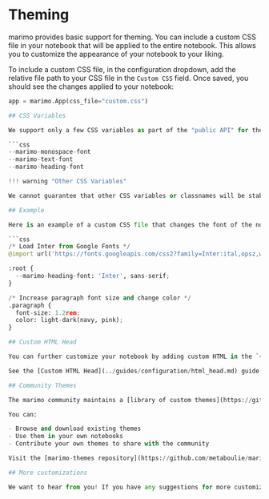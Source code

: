 # Theming

marimo provides basic support for theming. You can include a custom CSS file in your notebook that will be applied to the entire notebook. This allows you to customize the appearance of your notebook to your liking.

To include a custom CSS file, in the configuration dropdown, add the relative file path to your CSS file in the `Custom CSS` field. Once saved, you should see the changes applied to your notebook:

```python
app = marimo.App(css_file="custom.css")

## CSS Variables

We support only a few CSS variables as part of the "public API" for theming. These are:

```css
--marimo-monospace-font
--marimo-text-font
--marimo-heading-font

!!! warning "Other CSS Variables"

We cannot guarantee that other CSS variables or classnames will be stable across versions.

## Example

Here is an example of a custom CSS file that changes the font of the notebook:

```css
/* Load Inter from Google Fonts */
@import url('https://fonts.googleapis.com/css2?family=Inter:ital,opsz,wght@0,14..32,100..900;1,14..32,100..900&display=swap');

:root {
  --marimo-heading-font: 'Inter', sans-serif;
}

/* Increase paragraph font size and change color */
.paragraph {
  font-size: 1.2rem;
  color: light-dark(navy, pink);
}

## Custom HTML Head

You can further customize your notebook by adding custom HTML in the `<head>` section of your notebook. This allows you to add additional functionality to your notebook, such as analytics, custom fonts, meta tags, or external scripts.

See the [Custom HTML Head](../guides/configuration/html_head.md) guide for more details.

## Community Themes

The marimo community maintains a [library of custom themes](https://github.com/metaboulie/marimo-themes) that you can use in your notebooks. The library includes various themes like "coldme", "nord", "mininini", and "wigwam", each supporting both light and dark modes.

You can:

- Browse and download existing themes
- Use them in your own notebooks
- Contribute your own themes to share with the community

Visit the [marimo-themes repository](https://github.com/metaboulie/marimo-themes) to explore available themes and learn how to contribute your own.

## More customizations

We want to hear from you! If you have any suggestions for more customization options, please let us know on [GitHub](https://github.com/marimo-team/marimo/discussions)
